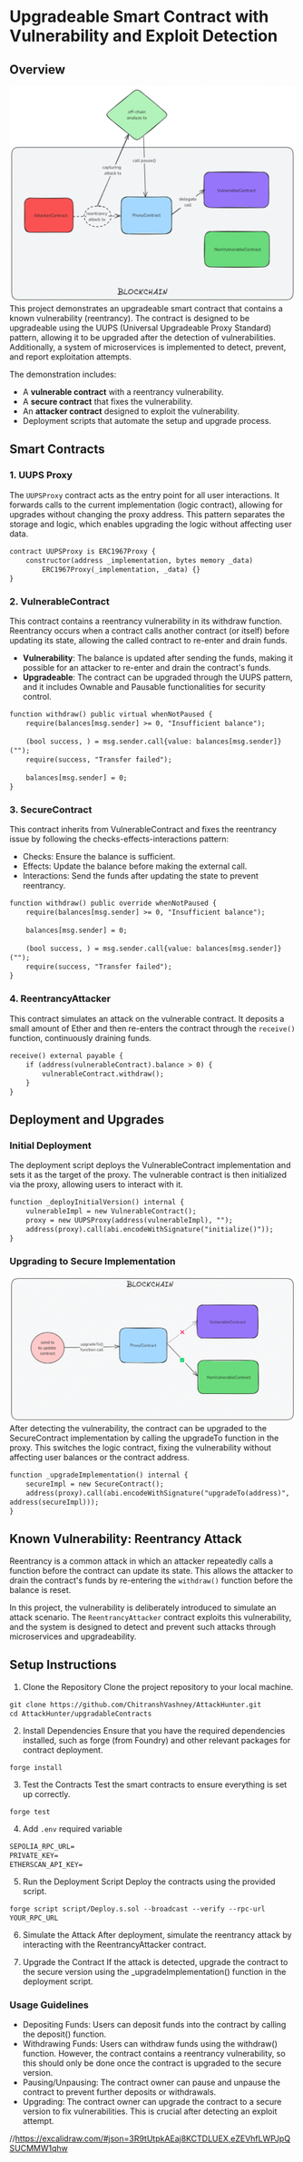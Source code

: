 # Upgradeable Smart Contract with Vulnerability and Exploit Detection

## Overview

![alt text](image-1.png)
This project demonstrates an upgradeable smart contract that contains a known vulnerability (reentrancy). The contract is designed to be upgradeable using the UUPS (Universal Upgradeable Proxy Standard) pattern, allowing it to be upgraded after the detection of vulnerabilities. Additionally, a system of microservices is implemented to detect, prevent, and report exploitation attempts.

The demonstration includes:

- A **vulnerable contract** with a reentrancy vulnerability.
- A **secure contract** that fixes the vulnerability.
- An **attacker contract** designed to exploit the vulnerability.
- Deployment scripts that automate the setup and upgrade process.

## Smart Contracts

### 1. UUPS Proxy

The `UUPSProxy` contract acts as the entry point for all user interactions. It forwards calls to the current implementation (logic contract), allowing for upgrades without changing the proxy address. This pattern separates the storage and logic, which enables upgrading the logic without affecting user data.

```solidity
contract UUPSProxy is ERC1967Proxy {
    constructor(address _implementation, bytes memory _data)
        ERC1967Proxy(_implementation, _data) {}
}
```

### 2. VulnerableContract

This contract contains a reentrancy vulnerability in its withdraw function. Reentrancy occurs when a contract calls another contract (or itself) before updating its state, allowing the called contract to re-enter and drain funds.

- **Vulnerability**: The balance is updated after sending the funds, making it possible for an attacker to re-enter and drain the contract's funds.
- **Upgradeable**: The contract can be upgraded through the UUPS pattern, and it includes Ownable and Pausable functionalities for security control.

```solidity
function withdraw() public virtual whenNotPaused {
    require(balances[msg.sender] >= 0, "Insufficient balance");

    (bool success, ) = msg.sender.call{value: balances[msg.sender]}("");
    require(success, "Transfer failed");

    balances[msg.sender] = 0;
}
```

### 3. SecureContract

This contract inherits from VulnerableContract and fixes the reentrancy issue by following the checks-effects-interactions pattern:

- Checks: Ensure the balance is sufficient.
- Effects: Update the balance before making the external call.
- Interactions: Send the funds after updating the state to prevent reentrancy.

```solidity
function withdraw() public override whenNotPaused {
    require(balances[msg.sender] >= 0, "Insufficient balance");

    balances[msg.sender] = 0;

    (bool success, ) = msg.sender.call{value: balances[msg.sender]}("");
    require(success, "Transfer failed");
}
```

### 4. ReentrancyAttacker

This contract simulates an attack on the vulnerable contract. It deposits a small amount of Ether and then re-enters the contract through the `receive()` function, continuously draining funds.

```solidity
receive() external payable {
    if (address(vulnerableContract).balance > 0) {
        vulnerableContract.withdraw();
    }
}
```

## Deployment and Upgrades

### Initial Deployment

The deployment script deploys the VulnerableContract implementation and sets it as the target of the proxy. The vulnerable contract is then initialized via the proxy, allowing users to interact with it.

```solidity
function _deployInitialVersion() internal {
    vulnerableImpl = new VulnerableContract();
    proxy = new UUPSProxy(address(vulnerableImpl), "");
    address(proxy).call(abi.encodeWithSignature("initialize()"));
}
```

### Upgrading to Secure Implementation

![alt text](image.png)
After detecting the vulnerability, the contract can be upgraded to the SecureContract implementation by calling the upgradeTo function in the proxy. This switches the logic contract, fixing the vulnerability without affecting user balances or the contract address.

```solidity
function _upgradeImplementation() internal {
    secureImpl = new SecureContract();
    address(proxy).call(abi.encodeWithSignature("upgradeTo(address)", address(secureImpl)));
}
```

## Known Vulnerability: Reentrancy Attack

Reentrancy is a common attack in which an attacker repeatedly calls a function before the contract can update its state. This allows the attacker to drain the contract's funds by re-entering the `withdraw()` function before the balance is reset.

In this project, the vulnerability is deliberately introduced to simulate an attack scenario. The `ReentrancyAttacker` contract exploits this vulnerability, and the system is designed to detect and prevent such attacks through microservices and upgradeability.

## Setup Instructions

1. Clone the Repository
   Clone the project repository to your local machine.

```
git clone https://github.com/ChitranshVashney/AttackHunter.git
cd AttackHunter/upgradableContracts
```

2. Install Dependencies
   Ensure that you have the required dependencies installed, such as forge (from Foundry) and other relevant packages for contract deployment.

```
forge install
```

3. Test the Contracts
   Test the smart contracts to ensure everything is set up correctly.

```
forge test
```

4. Add `.env` required variable

```
SEPOLIA_RPC_URL=
PRIVATE_KEY=
ETHERSCAN_API_KEY=
```

5. Run the Deployment Script
   Deploy the contracts using the provided script.

```
forge script script/Deploy.s.sol --broadcast --verify --rpc-url YOUR_RPC_URL
```

6. Simulate the Attack
   After deployment, simulate the reentrancy attack by interacting with the ReentrancyAttacker contract.

7. Upgrade the Contract
   If the attack is detected, upgrade the contract to the secure version using the \_upgradeImplementation() function in the deployment script.

### Usage Guidelines

- Depositing Funds: Users can deposit funds into the contract by calling the deposit() function.
- Withdrawing Funds: Users can withdraw funds using the withdraw() function. However, the contract contains a reentrancy vulnerability, so this should only be done once the contract is upgraded to the secure version.
- Pausing/Unpausing: The contract owner can pause and unpause the contract to prevent further deposits or withdrawals.
- Upgrading: The contract owner can upgrade the contract to a secure version to fix vulnerabilities. This is crucial after detecting an exploit attempt.

//https://excalidraw.com/#json=3R9tUtpkAEaj8KCTDLUEX,eZEVhfLWPJpQSUCMMW1qhw
